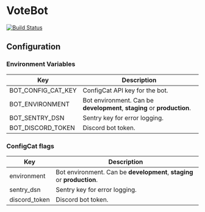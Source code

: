 # VoteBot
[![Build Status](https://travis-ci.org/Votebot/voteBot.svg?branch=master)](https://travis-ci.org/Votebot/voteBot)
## Configuration

### Environment Variables
| Key | Description |
| --- | --- |
| BOT_CONFIG_CAT_KEY | ConfigCat API key for the bot. |
| BOT_ENVIRONMENT | Bot environment. Can be **development**, **staging** or **production**.
| BOT_SENTRY_DSN | Sentry key for error logging. |
| BOT_DISCORD_TOKEN | Discord bot token. |

### ConfigCat flags
| Key | Description |
| --- | --- |
| environment | Bot environment. Can be **development**, **staging** or **production**.
| sentry_dsn | Sentry key for error logging. |
| discord_token | Discord bot token. |